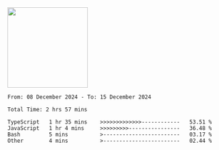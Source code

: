 <img height="180em" src="https://github-readme-stats-eight-theta.vercel.app/api?username=bkundev&show_icons=true&theme=radical&include_all_commits=true&count_private=true"/>
<!--START_SECTION:waka-->

```all_time
From: 08 December 2024 - To: 15 December 2024

Total Time: 2 hrs 57 mins

TypeScript   1 hr 35 mins    >>>>>>>>>>>>>------------   53.51 %
JavaScript   1 hr 4 mins     >>>>>>>>>----------------   36.48 %
Bash         5 mins          >------------------------   03.17 %
Other        4 mins          >------------------------   02.44 %
```

<!--END_SECTION:waka-->